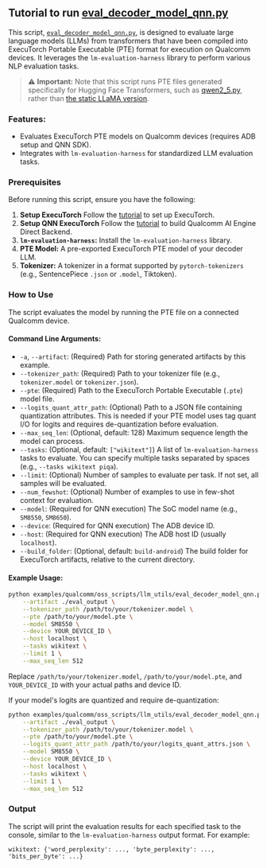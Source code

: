 ## Tutorial to run [eval_decoder_model_qnn.py](./eval_decoder_model_qnn.py)
This script, [`eval_decoder_model_qnn.py`](./eval_decoder_model_qnn.py), is designed to evaluate large language models (LLMs) from transformers that have been compiled into ExecuTorch Portable Executable (PTE) format for execution on Qualcomm devices. It leverages the `lm-evaluation-harness` library to perform various NLP evaluation tasks.

> ⚠️ **Important:** Note that this script runs PTE files generated specifically for Hugging Face Transformers, such as [qwen2_5.py](../qwen2_5/qwen2_5.py), rather than [the static LLaMA version](../llama/llama.py).

### Features:

*   Evaluates ExecuTorch PTE models on Qualcomm devices (requires ADB setup and QNN SDK).
*   Integrates with `lm-evaluation-harness` for standardized LLM evaluation tasks.

### Prerequisites

Before running this script, ensure you have the following:

1. **Setup ExecuTorch** Follow the [tutorial](https://pytorch.org/executorch/main/getting-started-setup) to set up ExecuTorch.
2. **Setup QNN ExecuTorch** Follow the [tutorial](https://pytorch.org/executorch/main/backends-qualcomm) to build Qualcomm AI Engine Direct Backend.
3.  **`lm-evaluation-harness`:** Install the `lm-evaluation-harness` library.
4.  **PTE Model:** A pre-exported ExecuTorch PTE model of your decoder LLM.
5.  **Tokenizer:** A tokenizer in a format supported by `pytorch-tokenizers` (e.g., SentencePiece `.json` or `.model`, Tiktoken).

### How to Use

The script evaluates the model by running the PTE file on a connected Qualcomm device.

#### Command Line Arguments:

*   `-a`, `--artifact`: (Required) Path for storing generated artifacts by this example.
*   `--tokenizer_path`: (Required) Path to your tokenizer file (e.g., `tokenizer.model` or `tokenizer.json`).
*   `--pte`: (Required) Path to the ExecuTorch Portable Executable (`.pte`) model file.
*   `--logits_quant_attr_path`: (Optional) Path to a JSON file containing quantization attributes. This is needed if your PTE model uses tag quant I/O for logits and requires de-quantization before evaluation.
*   `--max_seq_len`: (Optional, default: 128) Maximum sequence length the model can process.
*   `--tasks`: (Optional, default: `["wikitext"]`) A list of `lm-evaluation-harness` tasks to evaluate. You can specify multiple tasks separated by spaces (e.g., `--tasks wikitext piqa`).
*   `--limit`: (Optional) Number of samples to evaluate per task. If not set, all samples will be evaluated.
*   `--num_fewshot`: (Optional) Number of examples to use in few-shot context for evaluation.
*   `--model`: (Required for QNN execution) The SoC model name (e.g., `SM8550`, `SM8650`).
*   `--device`: (Required for QNN execution) The ADB device ID.
*   `--host`: (Required for QNN execution) The ADB host ID (usually `localhost`).
*   `--build_folder`: (Optional, default: `build-android`) The build folder for ExecuTorch artifacts, relative to the current directory.

#### Example Usage:

```bash
python examples/qualcomm/oss_scripts/llm_utils/eval_decoder_model_qnn.py \
    --artifact ./eval_output \
    --tokenizer_path /path/to/your/tokenizer.model \
    --pte /path/to/your/model.pte \
    --model SM8550 \
    --device YOUR_DEVICE_ID \
    --host localhost \
    --tasks wikitext \
    --limit 1 \
    --max_seq_len 512
```

Replace `/path/to/your/tokenizer.model`, `/path/to/your/model.pte`, and `YOUR_DEVICE_ID` with your actual paths and device ID.

If your model's logits are quantized and require de-quantization:

```bash
python examples/qualcomm/oss_scripts/llm_utils/eval_decoder_model_qnn.py \
    --artifact ./eval_output \
    --tokenizer_path /path/to/your/tokenizer.model \
    --pte /path/to/your/model.pte \
    --logits_quant_attr_path /path/to/your/logits_quant_attrs.json \
    --model SM8550 \
    --device YOUR_DEVICE_ID \
    --host localhost \
    --tasks wikitext \
    --limit 1 \
    --max_seq_len 512
```

### Output

The script will print the evaluation results for each specified task to the console, similar to the `lm-evaluation-harness` output format. For example:

```
wikitext: {'word_perplexity': ..., 'byte_perplexity': ..., 'bits_per_byte': ...}
